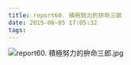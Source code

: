 ```yaml
---
title: report60. 積極努力的拚命三郎
date: 2015-06-05 17:05:32
tags:
---
```

![report60. 積極努力的拚命三郎.jpg](https://i.loli.net/2018/03/23/5ab4969dccd3e.jpg)
